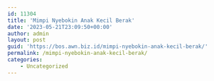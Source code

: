 ```yaml
---
id: 11304
title: 'Mimpi Nyebokin Anak Kecil Berak'
date: '2023-05-21T23:09:50+00:00'
author: admin
layout: post
guid: 'https://bos.awn.biz.id/mimpi-nyebokin-anak-kecil-berak/'
permalink: /mimpi-nyebokin-anak-kecil-berak/
categories:
    - Uncategorized
---
```


